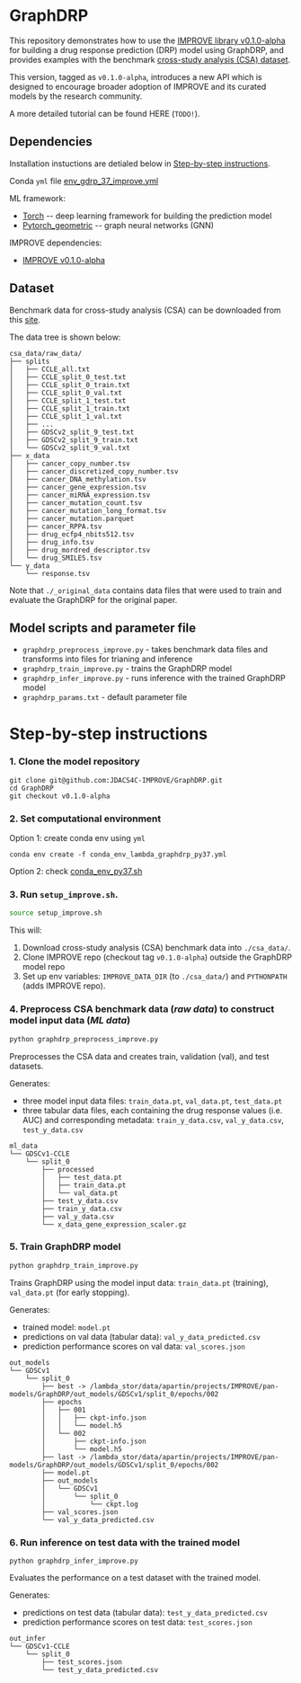 # GraphDRP

This repository demonstrates how to use the [IMPROVE library v0.1.0-alpha](https://jdacs4c-improve.github.io/docs/v0.1.0-alpha/) for building a drug response prediction (DRP) model using GraphDRP, and provides examples with the benchmark [cross-study analysis (CSA) dataset](https://web.cels.anl.gov/projects/IMPROVE_FTP/candle/public/improve/benchmarks/single_drug_drp/benchmark-data-pilot1/csa_data/).

This version, tagged as `v0.1.0-alpha`, introduces a new API which is designed to encourage broader adoption of IMPROVE and its curated models by the research community.

A more detailed tutorial can be found HERE (`TODO!`).


## Dependencies
Installation instuctions are detialed below in [Step-by-step instructions](#step-by-step-instructions).

Conda `yml` file [env_gdrp_37_improve.yml](./env_gdrp_37_improve.yml)

ML framework:
+ [Torch](https://pytorch.org/) -- deep learning framework for building the prediction model
+ [Pytorch_geometric](https://github.com/rusty1s/pytorch_geometric) -- graph neural networks (GNN)

IMPROVE dependencies:
+ [IMPROVE v0.1.0-alpha](https://jdacs4c-improve.github.io/docs/v0.1.0-alpha/)



## Dataset
Benchmark data for cross-study analysis (CSA) can be downloaded from this [site](https://web.cels.anl.gov/projects/IMPROVE_FTP/candle/public/improve/benchmarks/single_drug_drp/benchmark-data-pilot1/csa_data/).

The data tree is shown below:
```
csa_data/raw_data/
├── splits
│   ├── CCLE_all.txt
│   ├── CCLE_split_0_test.txt
│   ├── CCLE_split_0_train.txt
│   ├── CCLE_split_0_val.txt
│   ├── CCLE_split_1_test.txt
│   ├── CCLE_split_1_train.txt
│   ├── CCLE_split_1_val.txt
│   ├── ...
│   ├── GDSCv2_split_9_test.txt
│   ├── GDSCv2_split_9_train.txt
│   └── GDSCv2_split_9_val.txt
├── x_data
│   ├── cancer_copy_number.tsv
│   ├── cancer_discretized_copy_number.tsv
│   ├── cancer_DNA_methylation.tsv
│   ├── cancer_gene_expression.tsv
│   ├── cancer_miRNA_expression.tsv
│   ├── cancer_mutation_count.tsv
│   ├── cancer_mutation_long_format.tsv
│   ├── cancer_mutation.parquet
│   ├── cancer_RPPA.tsv
│   ├── drug_ecfp4_nbits512.tsv
│   ├── drug_info.tsv
│   ├── drug_mordred_descriptor.tsv
│   └── drug_SMILES.tsv
└── y_data
    └── response.tsv
```

Note that `./_original_data` contains data files that were used to train and evaluate the GraphDRP for the original paper.



## Model scripts and parameter file
+ `graphdrp_preprocess_improve.py` - takes benchmark data files and transforms into files for trianing and inference
+ `graphdrp_train_improve.py` - trains the GraphDRP model
+ `graphdrp_infer_improve.py` - runs inference with the trained GraphDRP model
+ `graphdrp_params.txt` - default parameter file



# Step-by-step instructions

### 1. Clone the model repository
```
git clone git@github.com:JDACS4C-IMPROVE/GraphDRP.git
cd GraphDRP
git checkout v0.1.0-alpha
```


### 2. Set computational environment
Option 1: create conda env using `yml`
```
conda env create -f conda_env_lambda_graphdrp_py37.yml
```

Option 2: check [conda_env_py37.sh](./conda_env_py37.sh)


### 3. Run `setup_improve.sh`.
```bash
source setup_improve.sh
```

This will:
1. Download cross-study analysis (CSA) benchmark data into `./csa_data/`.
2. Clone IMPROVE repo (checkout tag `v0.1.0-alpha`) outside the GraphDRP model repo
3. Set up env variables: `IMPROVE_DATA_DIR` (to `./csa_data/`) and `PYTHONPATH` (adds IMPROVE repo).


### 4. Preprocess CSA benchmark data (_raw data_) to construct model input data (_ML data_)
```bash
python graphdrp_preprocess_improve.py
```

Preprocesses the CSA data and creates train, validation (val), and test datasets.

Generates:
* three model input data files: `train_data.pt`, `val_data.pt`, `test_data.pt`
* three tabular data files, each containing the drug response values (i.e. AUC) and corresponding metadata: `train_y_data.csv`, `val_y_data.csv`, `test_y_data.csv`

```
ml_data
└── GDSCv1-CCLE
    └── split_0
        ├── processed
        │   ├── test_data.pt
        │   ├── train_data.pt
        │   └── val_data.pt
        ├── test_y_data.csv
        ├── train_y_data.csv
        ├── val_y_data.csv
        └── x_data_gene_expression_scaler.gz
```


### 5. Train GraphDRP model
```bash
python graphdrp_train_improve.py
```

Trains GraphDRP using the model input data: `train_data.pt` (training), `val_data.pt` (for early stopping).

Generates:
* trained model: `model.pt`
* predictions on val data (tabular data): `val_y_data_predicted.csv`
* prediction performance scores on val data: `val_scores.json`
```
out_models
└── GDSCv1
    └── split_0
        ├── best -> /lambda_stor/data/apartin/projects/IMPROVE/pan-models/GraphDRP/out_models/GDSCv1/split_0/epochs/002
        ├── epochs
        │   ├── 001
        │   │   ├── ckpt-info.json
        │   │   └── model.h5
        │   └── 002
        │       ├── ckpt-info.json
        │       └── model.h5
        ├── last -> /lambda_stor/data/apartin/projects/IMPROVE/pan-models/GraphDRP/out_models/GDSCv1/split_0/epochs/002
        ├── model.pt
        ├── out_models
        │   └── GDSCv1
        │       └── split_0
        │           └── ckpt.log
        ├── val_scores.json
        └── val_y_data_predicted.csv
```


### 6. Run inference on test data with the trained model
```python graphdrp_infer_improve.py```

Evaluates the performance on a test dataset with the trained model.

Generates:
* predictions on test data (tabular data): `test_y_data_predicted.csv`
* prediction performance scores on test data: `test_scores.json`
```
out_infer
└── GDSCv1-CCLE
    └── split_0
        ├── test_scores.json
        └── test_y_data_predicted.csv
```
